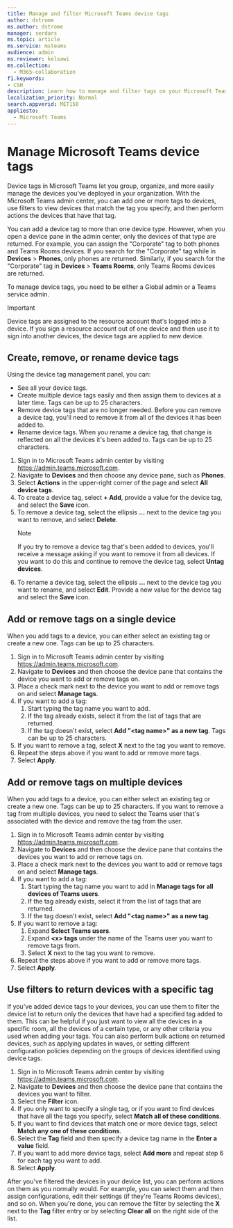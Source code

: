```yaml
---
title: Manage and filter Microsoft Teams device tags
author: dstrome
ms.author: dstrome
manager: serdars
ms.topic: article
ms.service: msteams
audience: admin
ms.reviewer: kelsawi
ms.collection: 
  - M365-collaboration
f1.keywords:
- CSH
description: Learn how to manage and filter tags on your Microsoft Teams devices.
localization_priority: Normal
search.appverid: MET150
appliesto: 
  - Microsoft Teams
---
```


# Manage Microsoft Teams device tags

Device tags in Microsoft Teams let you group, organize, and more easily manage the devices you've deployed in your organization. With the Microsoft Teams admin center, you can add one or more tags to devices, use filters to view devices that match the tag you specify, and then perform actions the devices that have that tag.

You can add a device tag to more than one device type. However, when you open a device pane in the admin center, only the devices of that type are returned. For example, you can assign the "Corporate" tag to both phones and Teams Rooms devices. If you search for the "Corporate" tag while in **Devices** > **Phones**, only phones are returned. Similarly, if you search for the "Corporate" tag in **Devices** > **Teams Rooms**, only Teams Rooms devices are returned.

To manage device tags, you need to be either a Global admin or a Teams service admin.

> [!IMPORTANT]
> Device tags are assigned to the resource account that's logged into a device. If you sign a resource account out of one device and then use it to sign into another devices, the device tags are applied to new device.

## Create, remove, or rename device tags

Using the device tag management panel, you can:

- See all your device tags.
- Create multiple device tags easily and then assign them to devices at a later time. Tags can be up to 25 characters.
- Remove device tags that are no longer needed. Before you can remove a device tag, you'll need to remove it from all of the devices it has been added to.
- Rename device tags. When you rename a device tag, that change is reflected on all the devices it's been added to. Tags can be up to 25 characters.

1. Sign in to Microsoft Teams admin center by visiting https://admin.teams.microsoft.com.
2. Navigate to **Devices** and then choose any device pane, such as **Phones**.
3. Select **Actions** in the upper-right corner of the page and select **All device tags**.
4. To create a device tag, select **+ Add**, provide a value for the device tag, and select the **Save** icon.
5. To remove a device tag, select the ellipsis **...** next to the device tag you want to remove, and select **Delete**.
    > [!NOTE]
    > If you try to remove a device tag that's been added to devices, you'll receive a message asking if you want to remove it from all devices. If you want to do this and continue to remove the device tag, select **Untag devices**.
6. To rename a device tag, select the ellipsis **...** next to the device tag you want to rename, and select **Edit**. Provide a new value for the device tag and select the **Save** icon.

## Add or remove tags on a single device

When you add tags to a device, you can either select an existing tag or create a new one. Tags can be up to 25 characters.

1. Sign in to Microsoft Teams admin center by visiting https://admin.teams.microsoft.com.
2. Navigate to **Devices** and then choose the device pane that contains the device you want to add or remove tags on.
3. Place a check mark next to the device you want to add or remove tags on and select **Manage tags**.
4. If you want to add a tag:
    1. Start typing the tag name you want to add.
    2. If the tag already exists, select it from the list of tags that are returned.
    3. If the tag doesn't exist, select **Add "\<tag name>" as a new tag**. Tags can be up to 25 characters.
5. If you want to remove a tag, select **X** next to the tag you want to remove.
6. Repeat the steps above if you want to add or remove more tags.
7. Select **Apply**.

## Add or remove tags on multiple devices

When you add tags to a device, you can either select an existing tag or create a new one. Tags can be up to 25 characters. If you want to remove a tag from multiple devices, you need to select the Teams user that's associated with the device and remove the tag from the user.

1. Sign in to Microsoft Teams admin center by visiting https://admin.teams.microsoft.com.
2. Navigate to **Devices** and then choose the device pane that contains the devices you want to add or remove tags on.
3. Place a check mark next to the devices you want to add or remove tags on and select **Manage tags**.
4. If you want to add a tag:
    1. Start typing the tag name you want to add in **Manage tags for all devices of Teams users**.
    2. If the tag already exists, select it from the list of tags that are returned.
    3. If the tag doesn't exist, select **Add "\<tag name>" as a new tag**.
5. If you want to remove a tag:
    1. Expand **Select Teams users**.
    2. Expand **\<x> tags** under the name of the Teams user you want to remove tags from.
    3. Select **X** next to the tag you want to remove.
6. Repeat the steps above if you want to add or remove more tags.
7. Select **Apply**.

## Use filters to return devices with a specific tag

If you've added device tags to your devices, you can use them to filter the device list to return only the devices that have had a specified tag added to them. This can be helpful if you just want to view all the devices in a specific room, all the devices of a certain type, or any other criteria you used when adding your tags. You can also perform bulk actions on returned devices, such as applying updates in waves, or setting different configuration policies depending on the groups of devices identified using device tags.

1. Sign in to Microsoft Teams admin center by visiting https://admin.teams.microsoft.com.
2. Navigate to **Devices** and then choose the device pane that contains the devices you want to filter.
3. Select the **Filter** icon.
4. If you only want to specify a single tag, or if you want to find devices that have all the tags you specify, select **Match all of these conditions**.
5. If you want to find devices that match one or more device tags, select **Match any one of these conditions**.
6. Select the **Tag** field and then specify a device tag name in the **Enter a value** field.
7. If you want to add more device tags, select **Add more** and repeat step 6 for each tag you want to add.
8. Select **Apply**.

After you've filtered the devices in your device list, you can perform actions on them as you normally would. For example, you can select them and then assign configurations, edit their settings (if they're Teams Rooms devices), and so on. When you're done, you can remove the filter by selecting the **X**  next to the **Tag** filter entry or by selecting **Clear all** on the right side of the list.
